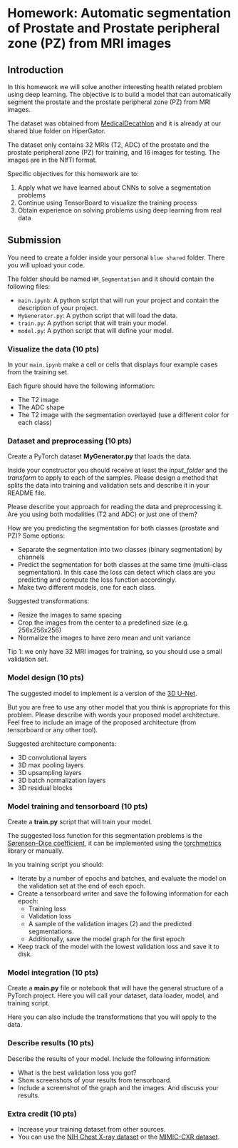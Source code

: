 #  Homework: Automatic segmentation of Prostate and Prostate peripheral zone (PZ) from MRI images

## Introduction
In this homework we will solve another interesting health related problem using deep learning. 
The objective is to build a model that can automatically segment the prostate and 
the prostate peripheral zone (PZ) from MRI images.

The dataset was obtained from [MedicalDecathlon](https://medicaldecathlon.com/) and
it is already at our shared blue folder on HiperGator. 

The dataset only contains 32 MRIs (T2, ADC) of the prostate and the prostate peripheral zone (PZ) for training,
and 16 images for testing. The images are in the NIfTI format.

Specific objectives for this homework are to:
1. Apply what we have learned about CNNs to solve a segmentation problems
2. Continue using TensorBoard to visualize the training process
3. Obtain experience on solving problems using deep learning from real data

## Submission
You need to create a folder inside your personal `blue shared` folder. There you will upload your code.

The folder should be named `HM_Segmentation` and it should contain the following files:
- `main.ipynb`: A python script that will run your project and contain the description of your project. 
- `MyGenerator.py`: A python script that will load the data.
- `train.py`: A python script that will train your model.
- `model.py`: A python script that will define your model.

### Visualize the data (10 pts)
In your `main.ipynb` make a cell or cells that displays four example cases from the training set. 

Each figure should have the following information:
- The T2 image
- The ADC shape
- The T2 image with the segmentation overlayed (use a different color for each class)

### Dataset and preprocessing (10 pts)
Create a PyTorch dataset **MyGenerator.py** that loads the data.

Inside your constructor you should receive at least the *input_folder* and the *transform* to apply to each of the samples.
Please design a method that splits the data into training and validation sets and describe it in your README file.

Please describe your approach for reading the data and preprocessing it. 
Are you using both modalities (T2 and ADC) or just one of them?

How are you predicting the segmentation for both classes (prostate and PZ)?
Some options:
- Separate the segmentation into two classes (binary segmentation) by channels
- Predict the segmentation for both classes at the same time (multi-class segmentation). In this case the loss can detect which
class are you predicting and compute the loss function accordingly.
- Make two different models, one for each class.

Suggested transformations:
- Resize the images to same spacing
- Crop the images from the center to a predefined size (e.g. 256x256x256)
- Normalize the images to have zero mean and unit variance
 
Tip 1: we only have 32 MRI images for training, so you should use a small validation set.

### Model design (10 pts)
The suggested model to implement is a version of the [3D U-Net](https://arxiv.org/pdf/1606.06650.pdf%E4%BB%A3%E7%A0%81%E5%9C%B0%E5%9D%80%EF%BC%9Ahttps://github.com/wolny/pytorch-3dunet).

But you are free to use any other model that you think is appropriate for this problem.
Please describe with words your proposed model architecture. 
Feel free to include an image of the proposed architecture (from tensorboard or any other tool).

Suggested architecture components:
- 3D convolutional layers
- 3D max pooling layers
- 3D upsampling layers
- 3D batch normalization layers
- 3D residual blocks

### Model training and tensorboard (10 pts)
Create a **train.py** script that will train your model.

The suggested loss function for this segmentation problems is the [Sørensen–Dice coefficient](https://en.wikipedia.org/wiki/S%C3%B8rensen%E2%80%93Dice_coefficient),
it can be implemented using the [torchmetrics](https://torchmetrics.readthedocs.io/en/stable/) library or manually. 

In you training script you should:
- Iterate by a number of epochs and batches, and evaluate the model on the validation set at the end of each epoch.
- Create a tensorboard writer and save the following information for each epoch:
    - Training loss
    - Validation loss
    - A sample of the validation images (2) and the predicted segmentations. 
    - Additionally, save the model graph for the first epoch
- Keep track of the model with the lowest validation loss and save it to disk.

### Model integration (10 pts)
Create a **main.py** file or notebook that will have the general structure of a PyTorch project.
Here you will call your dataset, data loader, model, and training script.

Here you can also include the transformations that you will apply to the data.

### Describe results (10 pts)
Describe the results of your model. Include the following information:
- What is the best validation loss you got?
- Show screenshots of your results from tensorboard. 
- Include a screenshot of the graph and the images. And discuss your results.
 
### Extra credit (10 pts)
- Increase your training dataset from other sources. 
- You can use the [NIH Chest X-ray dataset](https://www.kaggle.com/nih-chest-xrays/data) or the [MIMIC-CXR dataset](https://physionet.org/content/mimic-cxr/2.0.0/). 
